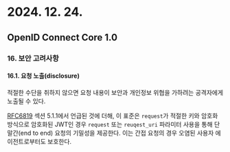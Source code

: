 # 2024. 12. 24.

## OpenID Connect Core 1.0

### 16. 보안 고려사항

#### 16.1. 요청 노출(disclosure)

적절한 수단을 취하지 않으면 요청 내용이 보안과 개인정보 위협을 가하려는 공격자에게 노출될 수 있다.

[RFC6819][rfc-6819] 섹션 5.1.1에서 언급된 것에 더해, 이 표준은 `request`가 적절한 키와 암호화 방식으로 암호화된 JWT인 경우 `request` 또는 `reuqest_uri` 파라미터 사용을 통해 단말간(end to end) 요청의 기밀성을 제공한다. 이는 간접 요청의 경우 오염된 사용자 에이전트로부터도 보호한다.



[rfc-6819]: https://www.rfc-editor.org/rfc/rfc6819.html
